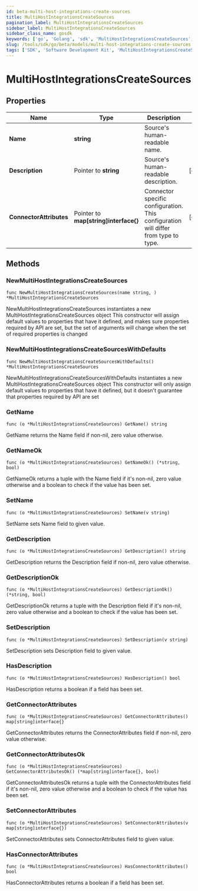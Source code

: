 ```yaml
---
id: beta-multi-host-integrations-create-sources
title: MultiHostIntegrationsCreateSources
pagination_label: MultiHostIntegrationsCreateSources
sidebar_label: MultiHostIntegrationsCreateSources
sidebar_class_name: gosdk
keywords: ['go', 'Golang', 'sdk', 'MultiHostIntegrationsCreateSources', 'BetaMultiHostIntegrationsCreateSources'] 
slug: /tools/sdk/go/beta/models/multi-host-integrations-create-sources
tags: ['SDK', 'Software Development Kit', 'MultiHostIntegrationsCreateSources', 'BetaMultiHostIntegrationsCreateSources']
---
```


# MultiHostIntegrationsCreateSources

## Properties

Name | Type | Description | Notes
------------ | ------------- | ------------- | -------------
**Name** | **string** | Source&#39;s human-readable name. | 
**Description** | Pointer to **string** | Source&#39;s human-readable description. | [optional] 
**ConnectorAttributes** | Pointer to **map[string]interface{}** | Connector specific configuration. This configuration will differ from type to type. | [optional] 

## Methods

### NewMultiHostIntegrationsCreateSources

`func NewMultiHostIntegrationsCreateSources(name string, ) *MultiHostIntegrationsCreateSources`

NewMultiHostIntegrationsCreateSources instantiates a new MultiHostIntegrationsCreateSources object
This constructor will assign default values to properties that have it defined,
and makes sure properties required by API are set, but the set of arguments
will change when the set of required properties is changed

### NewMultiHostIntegrationsCreateSourcesWithDefaults

`func NewMultiHostIntegrationsCreateSourcesWithDefaults() *MultiHostIntegrationsCreateSources`

NewMultiHostIntegrationsCreateSourcesWithDefaults instantiates a new MultiHostIntegrationsCreateSources object
This constructor will only assign default values to properties that have it defined,
but it doesn't guarantee that properties required by API are set

### GetName

`func (o *MultiHostIntegrationsCreateSources) GetName() string`

GetName returns the Name field if non-nil, zero value otherwise.

### GetNameOk

`func (o *MultiHostIntegrationsCreateSources) GetNameOk() (*string, bool)`

GetNameOk returns a tuple with the Name field if it's non-nil, zero value otherwise
and a boolean to check if the value has been set.

### SetName

`func (o *MultiHostIntegrationsCreateSources) SetName(v string)`

SetName sets Name field to given value.


### GetDescription

`func (o *MultiHostIntegrationsCreateSources) GetDescription() string`

GetDescription returns the Description field if non-nil, zero value otherwise.

### GetDescriptionOk

`func (o *MultiHostIntegrationsCreateSources) GetDescriptionOk() (*string, bool)`

GetDescriptionOk returns a tuple with the Description field if it's non-nil, zero value otherwise
and a boolean to check if the value has been set.

### SetDescription

`func (o *MultiHostIntegrationsCreateSources) SetDescription(v string)`

SetDescription sets Description field to given value.

### HasDescription

`func (o *MultiHostIntegrationsCreateSources) HasDescription() bool`

HasDescription returns a boolean if a field has been set.

### GetConnectorAttributes

`func (o *MultiHostIntegrationsCreateSources) GetConnectorAttributes() map[string]interface{}`

GetConnectorAttributes returns the ConnectorAttributes field if non-nil, zero value otherwise.

### GetConnectorAttributesOk

`func (o *MultiHostIntegrationsCreateSources) GetConnectorAttributesOk() (*map[string]interface{}, bool)`

GetConnectorAttributesOk returns a tuple with the ConnectorAttributes field if it's non-nil, zero value otherwise
and a boolean to check if the value has been set.

### SetConnectorAttributes

`func (o *MultiHostIntegrationsCreateSources) SetConnectorAttributes(v map[string]interface{})`

SetConnectorAttributes sets ConnectorAttributes field to given value.

### HasConnectorAttributes

`func (o *MultiHostIntegrationsCreateSources) HasConnectorAttributes() bool`

HasConnectorAttributes returns a boolean if a field has been set.


